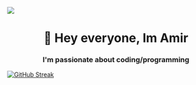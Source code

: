 ![](https://komarev.com/ghpvc/?username=amirhatam&style=for-the-badge)
<h1 align="center">👋 Hey everyone, Im Amir</h1>

<h3 align="center">I'm passionate about coding/programming</h3>




[![GitHub Streak](https://github-readme-streak-stats.herokuapp.com?user=amirhatam&theme=ocean-gradient)](https://git.io/streak-stats)
<!--
**amirhatam/amirhatam** is a ✨ _special_ ✨ repository because its `README.md` (this file) appears on your GitHub profile.

Here are some ideas to get you started:

- 🔭 I’m currently working on ...
- 🌱 I’m currently learning ...
- 👯 I’m looking to collaborate on ...
- 🤔 I’m looking for help with ...
- 💬 Ask me about ...
- 📫 How to reach me: ...
- 😄 Pronouns: ...
- ⚡ Fun fact: ...
-->
